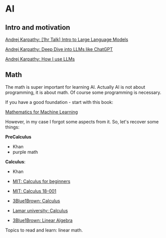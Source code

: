 # AI

## Intro and motivation

[Andrej Karpathy: [1hr Talk] Intro to Large Language Models](https://youtu.be/zjkBMFhNj_g?si=WDioUe2kJMuOacek)

[Andrej Karpathy: Deep Dive into LLMs like ChatGPT](https://youtu.be/7xTGNNLPyMI?si=o8aLLGHbvDHmDEBA)

[Andrej Karpathy: How I use LLMs ](https://youtu.be/EWvNQjAaOHw?si=mk8Sq5rXwjKfpMkX)

## Math

The math is super important for learning AI. Actually AI is not about
programming, it is about math. Of course some programming is necessary.

If you have a good foundation - start with this book:

[Mathematics for Machine Learning](https://mml-book.github.io/)

However, in my case I forgot some aspects from it.
So, let's recover some things:

**PreCalculus**
- Khan
- purple math

**Calculus**:
- Khan
- [MIT: Calculus for beginners](https://math.mit.edu/~djk/calculus_beginners/index.html)
- [MIT: Calculus 18-001](https://ocw.mit.edu/courses/res-18-001-calculus-fall-2023/pages/textbook/)
- [3Blue1Brown: Calculus](https://www.3blue1brown.com/topics/calculus)
- [Lamar university: Calculus](https://tutorial.math.lamar.edu/classes/calci/calci.aspx)

- [3Blue1Brown: Linear Algebra](https://www.3blue1brown.com/topics/linear-algebra)

Topics to read and learn: linear math.
